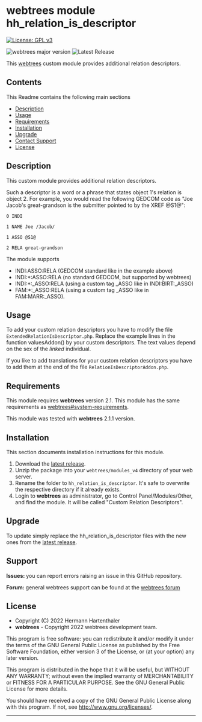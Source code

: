 
# webtrees module hh_relation_is_descriptor

[![License: GPL v3](https://img.shields.io/badge/License-GPL%20v3-blue.svg)](http://www.gnu.org/licenses/gpl-3.0)

![webtrees major version](https://img.shields.io/badge/webtrees-v2.1.x-green)
![Latest Release](https://img.shields.io/github/v/release/hartenthaler/hh_relation_is_descriptor)

This [webtrees](https://www.webtrees.net/) custom module
provides additional relation descriptors.

## Contents
This Readme contains the following main sections

* [Description](#description)
* [Usage](#usage)
* [Requirements](#requirements)
* [Installation](#installation)
* [Upgrade](#upgrade)
* [Contact Support](#support)
* [License](#license)

<a name="description"></a>
## Description

This custom module
provides additional relation descriptors.

Such a descriptor is a word or a phrase that states
object 1's relation is object 2.
For example, you would read the following GEDCOM code as
"Joe Jacob's great-grandson is the submitter pointed to by the XREF @S1@":

`0 INDI`

`1 NAME Joe /Jacob/`

`1 ASSO @S1@`

`2 RELA great-grandson`

The module supports
* INDI:ASSO:RELA (GEDCOM standard like in the example above)
* INDI:*:ASSO:RELA (no standard GEDCOM, but supported by webtrees)
* INDI:*:_ASSO:RELA (using a custom tag _ASSO like in INDI:BIRT:_ASSO)
* FAM:*:_ASSO:RELA (using a custom tag _ASSO like in FAM:MARR:_ASSO).

<a name="usage"></a>
## Usage

To add your custom relation descriptors
you have to modify the file `ExtendedRelationIsDescriptor.php`.
Replace the example lines in the function valuesAddon() by your custom descriptors.
The text values depend on the sex of the *linked* individual.

If you like to add translations for your custom relation descriptors
you have to add them at the end of the file `RelationIsDescriptorAddon.php`.

<a name="requirements"></a>
## Requirements

This module requires **webtrees** version 2.1.
This module has the same requirements as [webtrees#system-requirements](https://github.com/fisharebest/webtrees#system-requirements).

This module was tested with **webtrees** 2.1.1 version.

<a name="installation"></a>
## Installation

This section documents installation instructions for this module.

1. Download the [latest release](https://github.com/hartenthaler/hh_relation_is_descriptor/releases/latest).
3. Unzip the package into your `webtrees/modules_v4` directory of your web server.
4. Rename the folder to `hh_relation_is_descriptor`. It's safe to overwrite the respective directory if it already exists.
5. Login to **webtrees** as administrator, go to <span class="pointer">Control Panel/Modules/Other</span>,
   and find the module. It will be called "Custom Relation Descriptors".

<a name="upgrade"></a>
## Upgrade

To update simply replace the hh_relation_is_descriptor
files with the new ones from the [latest release](https://github.com/hartenthaler/hh_relation_is_descriptor/releases/latest).

<a name="support"></a>
## Support

<span style="font-weight: bold;">Issues: </span>you can report errors raising an issue in this GitHub repository.

<span style="font-weight: bold;">Forum: </span>general webtrees support can be found at the [webtrees forum](http://www.webtrees.net/)

<a name="license"></a>
## License

* Copyright (C) 2022 Hermann Hartenthaler
* **webtrees** - Copyright 2022 webtrees development team.

This program is free software: you can redistribute it and/or modify
it under the terms of the GNU General Public License as published by
the Free Software Foundation, either version 3 of the License, or
(at your option) any later version.

This program is distributed in the hope that it will be useful,
but WITHOUT ANY WARRANTY; without even the implied warranty of
MERCHANTABILITY or FITNESS FOR A PARTICULAR PURPOSE. See the
GNU General Public License for more details.

You should have received a copy of the GNU General Public License
along with this program. If not, see <http://www.gnu.org/licenses/>.

* * *
